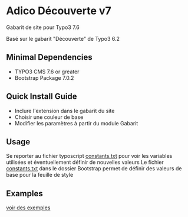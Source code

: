 # Adico Découverte v7

Gabarit de site pour Typo3 7.6

Basé sur le gabarit "Découverte" de Typo3 6.2

## Minimal Dependencies
* TYPO3 CMS 7.6 or greater
* Bootstrap Package 7.0.2

## Quick Install Guide
* Inclure l'extension dans le gabarit du site
* Choisir une couleur de base
* Modifier les paramètres à partir du module Gabarit

## Usage
Se reporter au fichier typoscript [constants.txt](https://github.com/adico60/adico_decouverte_v7/blob/master/Configuration/TypoScript/constants.txt) pour voir les variables utilisées et éventuellement définir de nouvelles valeurs
Le fichier [constants.txt](https://github.com/adico60/adico_decouverte_v7/blob/master/Configuration/TypoScript/Bootstrap/constants.txt) dans le dossier Bootstrap permet de définir des valeurs de base pour la feuille de style
## Examples
[voir des exemples](https://github.com/adico60/adico_decouverte_v7/tree/master/Exemples)
